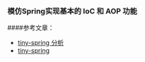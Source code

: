 ### 模仿Spring实现基本的 IoC 和 AOP 功能
####参考文章：
* [tiny-spring 分析](https://www.zybuluo.com/dugu9sword/note/382745)
* [tiny-spring](https://github.com/code4craft/tiny-spring/blob/master/changelog.md)
